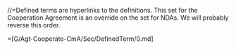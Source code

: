 //=Defined terms are hyperlinks to the definitions.  This set for the Cooperation Agreement is an override on the set for NDAs.  We will probably reverse this order.  


=[G/Agt-Cooperate-CmA/Sec/DefinedTerm/0.md]
